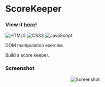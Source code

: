# ScoreKeeper

### View it [here](https://guillaumeauger85.github.io/ScoreKeeper/)!

![HTML5](https://img.shields.io/badge/html5-%23E34F26.svg?style=for-the-badge&logo=html5&logoColor=white) ![CSS3](https://img.shields.io/badge/css3-%231572B6.svg?style=for-the-badge&logo=css3&logoColor=white) ![JavaScript](https://img.shields.io/badge/javascript-%23323330.svg?style=for-the-badge&logo=javascript&logoColor=%23F7DF1E)

DOM manipulation exercise.

Build a score keeper.

### Screenshot

<p align="center">
  <img src="https://user-images.githubusercontent.com/49698792/181637485-39062cb6-e17c-4717-8c58-12de8dcacf52.PNG" alt="Screenshot">
</p>


